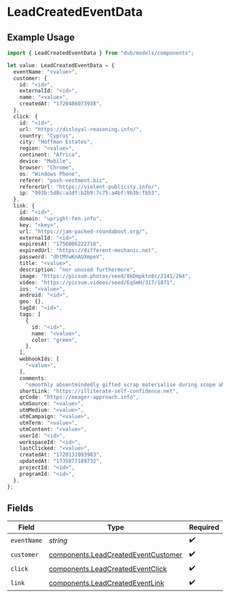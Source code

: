 # LeadCreatedEventData

## Example Usage

```typescript
import { LeadCreatedEventData } from "dub/models/components";

let value: LeadCreatedEventData = {
  eventName: "<value>",
  customer: {
    id: "<id>",
    externalId: "<id>",
    name: "<value>",
    createdAt: "1720486073938",
  },
  click: {
    id: "<id>",
    url: "https://disloyal-reasoning.info/",
    country: "Cyprus",
    city: "Hoffman Estates",
    region: "<value>",
    continent: "Africa",
    device: "Mobile",
    browser: "Chrome",
    os: "Windows Phone",
    referer: "posh-vestment.biz",
    refererUrl: "https://violent-publicity.info/",
    ip: "993b:5d8c:a3df:b2b9:7c75:a4bf:9b3b:fb53",
  },
  link: {
    id: "<id>",
    domain: "upright-fen.info",
    key: "<key>",
    url: "https://jam-packed-roundabout.org/",
    externalId: "<id>",
    expiresAt: "1756006222718",
    expiredUrl: "https://different-mechanic.net",
    password: "dhtMYwKnAUXmpeV",
    title: "<value>",
    description: "nor unused furthermore",
    image: "https://picsum.photos/seed/8kDmpktn8c/2141/264",
    video: "https://picsum.videos/seed/EqSmH/317/1871",
    ios: "<value>",
    android: "<id>",
    geo: {},
    tagId: "<id>",
    tags: [
      {
        id: "<id>",
        name: "<value>",
        color: "green",
      },
    ],
    webhookIds: [
      "<value>",
    ],
    comments:
      "smoothly absentmindedly gifted scrap materialise during scope aha hexagon french gah relieve minus",
    shortLink: "https://illiterate-self-confidence.net",
    qrCode: "https://meager-approach.info",
    utmSource: "<value>",
    utmMedium: "<value>",
    utmCampaign: "<value>",
    utmTerm: "<value>",
    utmContent: "<value>",
    userId: "<id>",
    workspaceId: "<id>",
    lastClicked: "<value>",
    createdAt: "1720131093983",
    updatedAt: "1735877189732",
    projectId: "<id>",
    programId: "<id>",
  },
};
```

## Fields

| Field                                                                                      | Type                                                                                       | Required                                                                                   | Description                                                                                |
| ------------------------------------------------------------------------------------------ | ------------------------------------------------------------------------------------------ | ------------------------------------------------------------------------------------------ | ------------------------------------------------------------------------------------------ |
| `eventName`                                                                                | *string*                                                                                   | :heavy_check_mark:                                                                         | N/A                                                                                        |
| `customer`                                                                                 | [components.LeadCreatedEventCustomer](../../models/components/leadcreatedeventcustomer.md) | :heavy_check_mark:                                                                         | N/A                                                                                        |
| `click`                                                                                    | [components.LeadCreatedEventClick](../../models/components/leadcreatedeventclick.md)       | :heavy_check_mark:                                                                         | N/A                                                                                        |
| `link`                                                                                     | [components.LeadCreatedEventLink](../../models/components/leadcreatedeventlink.md)         | :heavy_check_mark:                                                                         | N/A                                                                                        |